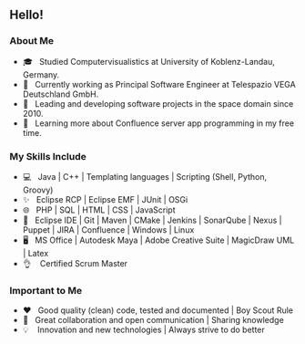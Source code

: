 <h2>Hello!</h2>

<h3>About Me</h3>

- 🎓 &nbsp; Studied Computervisualistics at University of Koblenz-Landau, Germany.
- 💼 &nbsp; Currently working as Principal Software Engineer at Telespazio VEGA Deutschland GmbH.
- 🚀 &nbsp; Leading and developing software projects in the space domain since 2010.
- 🌱 &nbsp; Learning more about Confluence server app programming in my free time.

<h3>My Skills Include</h3>

- 💻 &nbsp; Java | C++ | Templating languages | Scripting (Shell, Python, Groovy)
- ✨ &nbsp; Eclipse RCP | Eclipse EMF | JUnit | OSGi
- 🌐 &nbsp; PHP | SQL | HTML | CSS | JavaScript
- 🔧 &nbsp; Eclipse IDE | Git | Maven | CMake | Jenkins | SonarQube | Nexus | Puppet | JIRA | Confluence | Windows | Linux
- 🖥 &nbsp; MS Office | Autodesk Maya | Adobe Creative Suite | MagicDraw UML | Latex
- 👌 &nbsp;&nbsp; Certified Scrum Master

<h3>Important to Me</h3>

- ❤️ &nbsp; Good quality (clean) code, tested and documented | Boy Scout Rule
- 📣 &nbsp; Great collaboration and open communication | Sharing knowledge
- 💡 &nbsp;&nbsp; Innovation and new technologies | Always strive to do better
